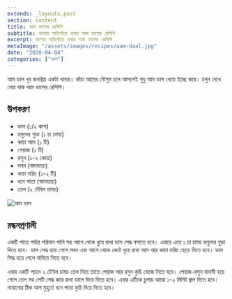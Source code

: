 ```yaml
---
extends: _layouts.post
section: content
title: আম ডালের রেসিপি
subtitle: বাংলার আটপৌরে খাবার আম ডালের রেসিপি
excerpt: বাংলার আটপৌরে খাবার আম ডালের রেসিপি
metaImage: "/assets/images/recipes/aam-daal.jpg"
date: "2020-04-04"
categories: ["ডাল"]
---
```


আম ডাল খুব জনপ্রিয় একটা খাবার। কাঁচা আমের মৌসুম চলে আসলেই শুধু আম ডাল খেতে ইচ্ছে করে। চলুন দেখে
নেয়া যাক আম ডালের রেসিপি।

## উপকরণ

- ডাল (১/২ কাপ)
- হলুদের গুড়া (১ চা চামচ)
- কাচা আম (১ টি)
- পেয়াজ (১ টি)
- রসুন (১-২ কোয়া)
- লবন (স্বাদমতো)
- কাচা মরিচ (১-২ টি)
- ধনে পাতা (স্বাদমতো)
- তেল (২ টেবিল চামচ)

![আম ডাল](/assets/images/recipes/aam-daal.jpg)

## রন্ধনপ্রণালী

একটি পাত্রে পর্যাপ্ত পরিমান পানি সহ আগে থেকে ধুয়ে রাখা ডাল সেদ্ধ বসাতে হবে। এবারে এতে ১ চা চামচ হলুদের
গুড়া দিতে হবে। ডাল সেদ্ধ হয়ে গেলে লবন এবং আগে থেকে কেটে ধুয়ে রাখা আম আর কাচা মরিচ ছেড়ে দিতে হবে।
ডাল সিদ্ধ হয়ে গেলে নামিয়ে নিতে হবে।

এবার একটি প্যানে ২ টেবিল চামচ তেল নিয়ে তাতে পেয়াজ আর রসুন কুচি ভেজে নিতে হবে। পেয়াজ-রসুন বাদামী হয়ে
গেলে তেল সহ সেটি সেদ্ধ করে রাখা ডালে দিয়ে দিতে হবে। এবার এটিকে চুলায় আরো ১-২ মিনিট জ্বাল দিতে হবে।
নামানোর ঠিক আগ মুহুর্তে ধনে পাতা কুচি দিয়ে দিতে হবে।
